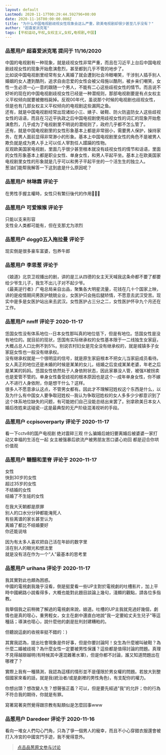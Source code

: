 ```yaml
---
layout: default
Lastmod: 2020-11-17T00:29:44.592796+00:00
date: 2020-11-16T00:00:00.000Z
title: "为什么中国电视剧歧视女性现象会这么严重，欧美电视剧却很少甚至几乎没有？"
author: "超喜爱派克笔"
tags: [平权运动,平权,女权主义,女权,电视剧,中国]
---
```



### 品葱用户 **超喜爱派克笔** 提问于 11/16/2020
    
中国的电视剧有一种现象，就是歧视女性非常严重，而且在习近平上台后中国电视剧歧视女性的现象开始愈演愈烈，甚至都到几乎不管的地步了。  
比如说中国电视剧里经常有女人离婚了就会遭到社会冷眼嘲笑，干涉别人插手别人婚姻的女人遭到酷刑，追求自由恋爱的女性会被父母施以酷刑，被乡亲们嘲笑，女性一生必须一心一意的跟随一个男人，不能有二心这些歧视女性的情节。而且说不好听的现在的中国电视剧歧视女性已经是一种潜规则，那部电视剧要是有点女权主义平权倾向就要被撤档毙掉。反观00年代，虽说那个时候的电视剧也歧视女性，但是也有几部女权主义平权倾向的电视剧这些漏网之鱼。  
还有，就是中国电视剧经常出现诸如小三、婊子、破鞋、防火防盗防女人这些歧视女性的话语，而且在习近平执政之后中国电视剧使用歧视女性的词汇的现象开始愈演愈烈，几乎成为了电视剧里不明说的潜规则了，政府几乎都不怎么管了。  
还有，就是中国电视剧里的女性形象基本上都是非常弱小，需要男人保护，操持家务，在男人面前显得非常渺小的形象。基本上中国电视剧里女性的角色不是被男人欺负就是成为男人手上可以任人宰割任人蹂躏的性物。  
反观欧美国家电视剧，里面几乎很少甚至根本就没有歧视女性的情节和话语，里面的女性形象基本上都是职业女性、单身女性，和男人平起平坐。基本上在欧美国家电视剧里女性的形象就是几乎可以和男子平起平坐的一个活生生的独立人。  
葱油们能帮我解答一下这到底是什么原因呢？
    
                

### 品葱用户 **林琳霖** 评论于 
        
在男性手握主權時，女性只有繁衍後代的作用🤷🏻‍♀️
        
                

### 品葱用户 **可爱猴猴** 评论于 
        
只能以支来形容  
支性全人类都可能有，但在支那尤为浓烈
        
                

### 品葱用户 **dogg0五入拖拉曼** 评论于 
        
现实倒是很多豪车富婆，包养牛郎
        
                

### 品葱用户 **李思葱** 评论于 
        
《娘道》北京卫视播出的剧，讲的是三从四德的女主天天喊我这条命都不要了都要给少爷生儿子，我生不出儿子对不起少爷。  
《最美逆行者》广电总局亲自出品，聚集各大明星流量，花钱在几十个国家上映，讲的是疫情期间男医护兢兢业业，女医护只会拖后腿矫情，不愿意去武汉受苦。现实中是多是女医护站出来去武汉。女性医护占三分之二，女性医护怀孕九个月还在工作。
        
                

### 品葱用户 **nmff** 评论于 2020-11-17
        
恁国女性没有体系地位--日本女性那叫真的地位低下，但是有地位。恁国女性是没有地位的。就目前的现状，恁国有实际继承权的女性基本限于一二线独生女家庭，大概占总人口比例不到5%。别说农村妇女是完全没有继承权的，就是城镇多子女家庭女性也一般没有继承权。  
没有继承权就是一个很明显的信号，就是原生家庭根本不把女儿当家庭成员看待。女人真正的地位还是未婚的时候是某某的女儿，结婚之后变成某某老婆，年老之后是某某的妈妈。恁国女性依然处于人身依附状态，因此家暴没人管，被强X被拐卖也是爱管不管的。单身女性备受歧视的根本原因也是这个--成年单身女性，你不嫁人不进行人身依附，你是想干什么？这样。  
很多人不愿意承认这点，不管男女都有。因此才不理解冠姓权这个东西是什么，以及为什么有中国女人要争取冠姓权--我认为争取冠姓权的女人多多少少都意识到了这个体系地位缺失的问题，有可能她们自己没能总结出来罢了。别拿欧美日本女人婚后改姓来这碰瓷--这是最典型的无产阶级混淆视听的手段。
        
                

### 品葱用户 **ccpisoverparty** 评论于 2020-11-17
        
看一下cctv8的国产电视剧 绝对震碎三观 什么骗婚后媳妇要离婚后被婆婆一家打动又幸福的生活在一起 女主被强暴后欲流产被男朋友苦口婆心劝回 都是迎合你垬价值观
        
                

### 品葱用户 **糖醋和里脊** 评论于 2020-11-17
        
女性  
快到30岁的女性  
超过35岁的女性  
不结婚的女性  
结婚了不生娃的女性  
  
在我大天朝都是原罪  
别人的口水分分钟都能淹死人  
有些离谱的家长甚至认为    
离婚了都比不结婚要好   
你还能说啥  
  
  
因为有太多人喜欢把自己活在年龄的数字里  
活在别人的眼光和想法里  
就是没有活在作为一个“人”最基本的思考里
        
                

### 品葱用户 **urihana** 评论于 2020-11-17
        
我其實對此也頗為困惑。  
中國的電視劇我幾乎沒看，倒是挺愛看一些UP主對於電視劇的吐槽影片，加上平時中國網路小說看得多，大概也能對此題目談論上幾句，淺顯的觀點，請各位多指教。  
  
我舉個我之前稍微了解過的電視劇來說，娘道。吐槽的UP主我就見過好幾個，劇情也是真的噁心，重男輕女，女主在劇中還直白地說"我一定要給丈夫生兒子"等這種話；導演也噁心，說什麼他的劇是批判封建糟粕的。  
  
但聽說這劇的收視率挺不錯的：)   
  
其實我認為，提出社會現象是件好事，但是你要討論阿！女生為什麼被叫破鞋？為什麼二婚被歧視？為什麼女性一定要被男性保護？這些都是值得討論的問題。真理不見得越辯越明(有時候其中還混雜著水軍)，但是你都不討論，誰又知道問題出在哪裡了？  
  
實際上我有一種猜測，我認為這樣的情形並不是僅限於男女權的問題。若放大到整個國家來看的話，就是我(統治者/或是劇裡的男性角色)，有支配你的權力。  
  
你想出頭？想改變人生？想聲張正義？可以，但是要先經過"我"的允許；你的行為不符合我的期待，你就是有罪。  
  
寫著寫著突然覺得跟宗教有點類似是怎麼回事www
        
                

### 品葱用户 **Daredeer** 评论于 2020-11-16
        
看向一堆女人們勾心鬥角，只為了爭一個男人的寵幸，而且不小心穿錯衣服還會被打入冷宮的中國宮鬥手遊，我不覺得意外。
        
                





> [点击品葱原文参与讨论](https://pincong.rocks/question/33580)


